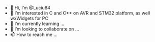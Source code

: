 - 👋 Hi, I’m @Luciu84
- 👀 I’m interested in C and C++ on AVR and STM32 platform, as well wxWidgets for PC
- 🌱 I’m currently learning ...
- 💞️ I’m looking to collaborate on ...
- 📫 How to reach me ...

<!---
Luciu84/Luciu84 is a ✨ special ✨ repository because its `README.md` (this file) appears on your GitHub profile.
You can click the Preview link to take a look at your changes.
--->
